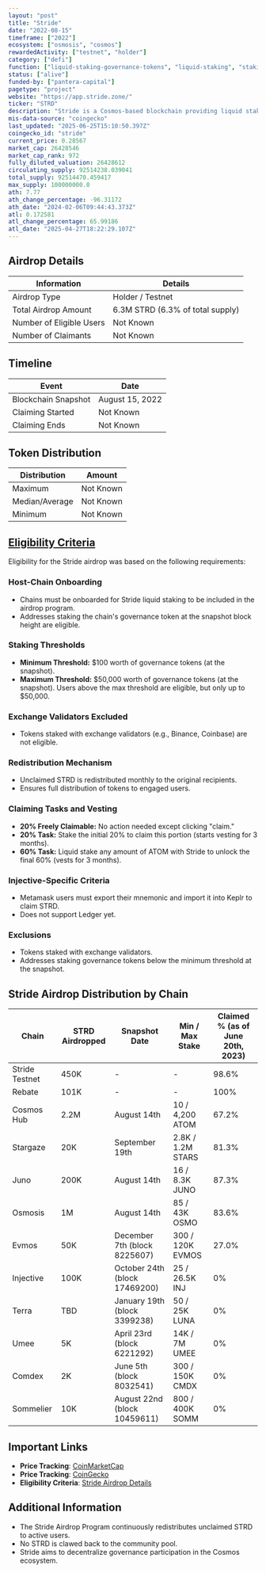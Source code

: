 ```yaml
---
layout: "post"
title: "Stride"
date: "2022-08-15"
timeframe: ["2022"]
ecosystem: ["osmosis", "cosmos"]
rewardedActivity: ["testnet", "holder"]
category: ["defi"]
function: ["liquid-staking-governance-tokens", "liquid-staking", "staking"]
status: ["alive"]
funded-by: ["pantera-capital"]
pagetype: "project"
website: "https://app.stride.zone/"
ticker: "STRD"
description: "Stride is a Cosmos-based blockchain providing liquid staking solutions to enhance decentralization and governance participation."
mis-data-source: "coingecko"
last_updated: "2025-06-25T15:10:50.397Z"
coingecko_id: "stride"
current_price: 0.28567
market_cap: 26428546
market_cap_rank: 972
fully_diluted_valuation: 26428612
circulating_supply: 92514238.039041
total_supply: 92514470.459417
max_supply: 100000000.0
ath: 7.77
ath_change_percentage: -96.31172
ath_date: "2024-02-06T09:44:43.373Z"
atl: 0.172581
atl_change_percentage: 65.99186
atl_date: "2025-04-27T18:22:29.107Z"
---
```


## Airdrop Details

| Information              | Details                          |
| ------------------------ | -------------------------------- |
| Airdrop Type             | Holder / Testnet                 |
| Total Airdrop Amount     | 6.3M STRD (6.3% of total supply) |
| Number of Eligible Users | Not Known                        |
| Number of Claimants      | Not Known                        |

## Timeline

| Event               | Date            |
| ------------------- | --------------- |
| Blockchain Snapshot | August 15, 2022 |
| Claiming Started    | Not Known       |
| Claiming Ends       | Not Known       |

## Token Distribution

| Distribution   | Amount    |
| -------------- | --------- |
| Maximum        | Not Known |
| Median/Average | Not Known |
| Minimum        | Not Known |

## [Eligibility Criteria](https://www.stride.zone/blog/stride-airdrop-details)

Eligibility for the Stride airdrop was based on the following requirements:

### Host-Chain Onboarding
- Chains must be onboarded for Stride liquid staking to be included in the airdrop program.
- Addresses staking the chain's governance token at the snapshot block height are eligible.

### Staking Thresholds
- **Minimum Threshold:** $100 worth of governance tokens (at the snapshot).
- **Maximum Threshold:** $50,000 worth of governance tokens (at the snapshot). Users above the max threshold are eligible, but only up to $50,000.

### Exchange Validators Excluded
- Tokens staked with exchange validators (e.g., Binance, Coinbase) are not eligible.

### Redistribution Mechanism
- Unclaimed STRD is redistributed monthly to the original recipients.
- Ensures full distribution of tokens to engaged users.

### Claiming Tasks and Vesting
- **20% Freely Claimable:** No action needed except clicking "claim."
- **20% Task:** Stake the initial 20% to claim this portion (starts vesting for 3 months).
- **60% Task:** Liquid stake any amount of ATOM with Stride to unlock the final 60% (vests for 3 months).

### Injective-Specific Criteria
- Metamask users must export their mnemonic and import it into Keplr to claim STRD.
- Does not support Ledger yet.

### Exclusions
- Tokens staked with exchange validators.
- Addresses staking governance tokens below the minimum threshold at the snapshot.

## Stride Airdrop Distribution by Chain

| Chain          | STRD Airdropped | Snapshot Date                 | Min / Max Stake   | Claimed % (as of June 20th, 2023) |
| -------------- | --------------- | ----------------------------- | ----------------- | --------------------------------- |
| Stride Testnet | 450K            | -                             | -                 | 98.6%                             |
| Rebate         | 101K            | -                             | -                 | 100%                              |
| Cosmos Hub     | 2.2M            | August 14th                   | 10 / 4,200 ATOM   | 67.2%                             |
| Stargaze       | 20K             | September 19th                | 2.8K / 1.2M STARS | 81.3%                             |
| Juno           | 200K            | August 14th                   | 16 / 8.3K JUNO    | 87.3%                             |
| Osmosis        | 1M              | August 14th                   | 85 / 43K OSMO     | 83.6%                             |
| Evmos          | 50K             | December 7th (block 8225607)  | 300 / 120K EVMOS  | 27.0%                             |
| Injective      | 100K            | October 24th (block 17469200) | 25 / 26.5K INJ    | 0%                                |
| Terra          | TBD             | January 19th (block 3399238)  | 50 / 25K LUNA     | 0%                                |
| Umee           | 5K              | April 23rd (block 6221292)    | 14K / 7M UMEE     | 0%                                |
| Comdex         | 2K              | June 5th (block 8032541)      | 300 / 150K CMDX   | 0%                                |
| Sommelier      | 10K             | August 22nd (block 10459611)  | 800 / 400K SOMM   | 0%                                |

## Important Links

- **Price Tracking**: [CoinMarketCap](https://coinmarketcap.com/currencies/stride)
- **Price Tracking**: [CoinGecko](https://www.coingecko.com/en/coins/stride)
- **Eligibility Criteria**: [Stride Airdrop Details](https://www.stride.zone/blog/stride-airdrop-details)

## Additional Information

- The Stride Airdrop Program continuously redistributes unclaimed STRD to active users.
- No STRD is clawed back to the community pool.
- Stride aims to decentralize governance participation in the Cosmos ecosystem.
